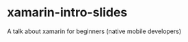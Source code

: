 xamarin-intro-slides
====================

A talk about xamarin for beginners (native mobile developers)
